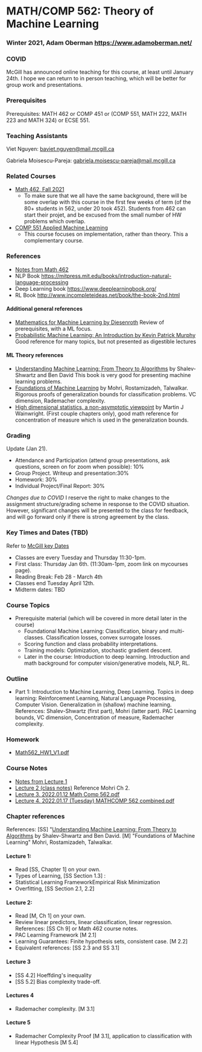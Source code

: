 # MATH/COMP 562: Theory of Machine Learning
### Winter 2021, Adam Oberman https://www.adamoberman.net/
### COVID
McGill has announced online teaching for this course, at least until January 24th.  I hope we can return to in person teaching, which will be better for group work and presentations. 
### Prerequisites
Prerequisites: MATH 462 or COMP 451 or (COMP 551, MATH 222, MATH 223 and MATH 324) or ECSE 551.
### Teaching Assistants
Viet Nguyen: baviet.nguyen@mail.mcgill.ca

Gabriela Moisescu-Pareja: gabriela.moisescu-pareja@mail.mcgill.ca
### Related Courses
- [Math 462, Fall 2021](https://github.com/adam-oberman/adam-oberman.github.io/tree/main/Lectures)
  - To make sure that we all have the same background, there will be some overlap with this course in the first few weeks of term (of the 80+ students in 562, under 20 took 452).   Students from 462 can start their projet, and be excused from the small number of HW problems which overlap.
- [COMP 551 Applied Machine Learning](https://www.siamak.page/courses/COMP551F21/index.html)
  - This course focuses on implementation, rather than theory.  This a complementary course.
### References
- [Notes from Math 462](https://github.com/adam-oberman/adam-oberman.github.io/tree/main/Lectures)
- NLP Book https://mitpress.mit.edu/books/introduction-natural-language-processing
- Deep Learning book  https://www.deeplearningbook.org/
- RL Book http://www.incompleteideas.net/book/the-book-2nd.html
#### Additional general references
- [Mathematics for Machine Learning by Diesenroth](https://mml-book.github.io/) Review of prerequisites, with a ML focus.
- [Probabilistic Machine Learning: An Introduction by Kevin Patrick Murphy](https://probml.github.io/pml-book/book1.html) Good reference for many topics, but not presented as digestible lectures
#### ML Theory references
- [Understanding Machine Learning: From Theory to Algorithms](https://www.cs.huji.ac.il/~shais/UnderstandingMachineLearning/) by Shalev-Shwartz and Ben David  This book is very good for presenting machine learning problems.
- [Foundations of Machine Learning](https://cs.nyu.edu/~mohri/mlbook/) by Mohri, Rostamizadeh, Talwalkar. Rigorous proofs of generalization bounds for classification problems.  VC dimension, Rademacher complexity. 
- [High dimensional statistics, a non-asymptotic viewpoint](https://people.eecs.berkeley.edu/~wainwrig/) by Martin J Wainwright. (First couple chapters only),  good math reference for concentration of measure which is used in the generalization bounds.  

### Grading 
Update (Jan 21). 
- Attendance and Participation  (attend group presentations, ask questions, screen on for zoom when possible): 10%
- Group Project.  Writeup and presentation:30% 
- Homework: 30%
- Individual Project/Final Report: 30%

*Changes due to COVID* I reserve the right to make changes to the assignment structure/grading scheme in response to the COVID situation.  However, significant changes will be presented to the class for feedback, and will go forward only if there is strong agreement by the class. 

### Key Times and Dates (TBD)
Refer to [McGill key Dates](https://www.mcgill.ca/importantdates/key-dates#Winter_2022)
- Classes are every Tuesday and Thursday 11:30-1pm.  
 - First class: Thursday Jan 6th. (11:30am-1pm, zoom link on mycourses page).   
 - Reading Break: Feb 28 - March 4th
- Classes end Tuesday April 12th. 
- Midterm dates: TBD

### Course Topics
- Prerequisite material (which will be covered in more detail later in the course) 
  - Foundational Machine Learning: Classification, binary and multi-classes.  Classification losses, convex surrogate losses.  
  - Scoring function and class probability interpretations.  
  - Training models: Optimization, stochastic gradient descent. 
  - Later in the course: Introduction to deep learning. Introduction and math background for computer vision/generative models, NLP, RL.
### Outline
- Part 1: Introduction to Machine Learning, Deep Learning.  Topics in deep learning: Reinforcement Learning, Natural Language Processing, Computer Vision.   Generalization in (shallow) machine learning.  References: Shalev-Shwartz (first part), Mohri (latter part).  PAC Learning bounds, VC dimension, Concentration of measure, Rademacher complexity.

### Homework
- [Math562_HW1_V1.pdf](https://github.com/adam-oberman/adam-oberman.github.io/files/7898205/Math562_HW1_V1.pdf)

### Course Notes
- [Notes from Lecture 1](https://github.com/adam-oberman/adam-oberman.github.io/files/7824026/Lecture.1.2022.01.06.MC.562.pdf)  
-  [Lecture 2 (class notes)](https://github.com/adam-oberman/adam-oberman.github.io/files/7863498/L2.2022.01.11.Lecture.2.pdf) Reference Mohri Ch 2.
- [Lecture 3.  2022.01.12 Math Comp 562.pdf](https://github.com/adam-oberman/adam-oberman.github.io/files/7865071/Lecture.3.2022.01.12.Math.Comp.562.pdf)
- [Lecture 4.  2022.01.17 (Tuesday) MATHCOMP 562 combined.pdf](https://github.com/adam-oberman/adam-oberman.github.io/files/7897621/Lecture.4.2022.01.17.Tuesday.MATHCOMP.562.combined.pdf)
 
 
### Chapter references
References: [SS] "[Understanding Machine Learning: From Theory to Algorithms](https://www.cs.huji.ac.il/~shais/UnderstandingMachineLearning/) by Shalev-Shwartz and Ben David.  [M] "Foundations of Machine Learning" Mohri, Rostamizadeh, Talwalkar. 
#### Lecture 1: 
- Read [SS, Chapter 1] on your own.
- Types of Learning, [SS Section 1.3] : 
- Statistical Learning FrameworkEmpirical Risk Minimization
- Overfitting, [SS Section 2.1, 2.2]
#### Lecture 2: 
- Read [M, Ch 1] on your own. 
- Review linear predictors, linear classification, linear regression.  References: [SS Ch 9] or Math 462 course notes. 
- PAC Learning Framework [M 2.1]
- Learning Guarantees: Finite hypothesis sets, consistent case. [M 2.2]
- Equivalent references: [SS 2.3 and SS 3.1]
#### Lecture 3
- [SS 4.2] Hoeffding's inequality
- [SS 5.2] Bias complexity trade-off.
#### Lectures 4
- Rademacher complexity.  [M 3.1]
#### Lecture 5
- Rademacher Complexity Proof [M 3.1],  application to classification with linear Hypothesis [M 5.4]
